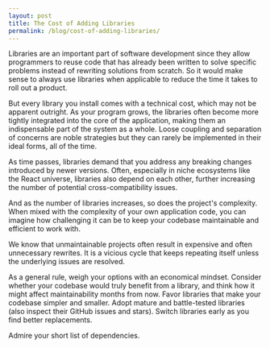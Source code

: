 ```yaml
---
layout: post
title: The Cost of Adding Libraries
permalink: /blog/cost-of-adding-libraries/
---
```


Libraries are an important part of software development since they allow programmers to reuse code that has already been written to solve specific problems instead of rewriting solutions from scratch. So it would make sense to always use libraries when applicable to reduce the time it takes to roll out a product.

But every library you install comes with a technical cost, which may not be apparent outright. As your program grows, the libraries often become more tightly integrated into the core of the application, making them an indispensable part of the system as a whole. Loose coupling and separation of concerns are noble strategies but they can rarely be implemented in their ideal forms, all of the time.

As time passes, libraries demand that you address any breaking changes introduced by newer versions. Often, especially in niche ecosystems like the React universe, libraries also depend on each other, further increasing the number of potential cross-compatibility issues.

And as the number of libraries increases, so does the project's complexity. When mixed with the complexity of your own application code, you can imagine how challenging it can be to keep your codebase maintainable and efficient to work with.

We know that unmaintainable projects often result in expensive and often unnecessary rewrites. It is a vicious cycle that keeps repeating itself unless the underlying issues are resolved.

As a general rule, weigh your options with an economical mindset. Consider whether your codebase would truly benefit from a library, and think how it might affect maintainability months from now. Favor libraries that make your codebase simpler and smaller. Adopt mature and battle-tested libraries (also inspect their GitHub issues and stars). Switch libraries early as you find better replacements.

Admire your short list of dependencies.
